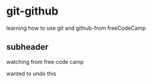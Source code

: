 # git-github
learning how to use git and github-from freeCodeCamp
## subheader
watching from free code camp

wanted to undo this